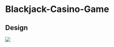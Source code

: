 # Blackjack-Casino-Game
## Design
<img src="https://github.com/user-attachments/assets/c7a24b65-a33f-4a7e-a441-3e8328a19b81" />
